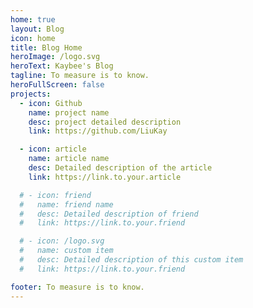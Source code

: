 ```yaml
---
home: true
layout: Blog
icon: home
title: Blog Home
heroImage: /logo.svg
heroText: Kaybee's Blog
tagline: To measure is to know.
heroFullScreen: false
projects:
  - icon: Github
    name: project name
    desc: project detailed description
    link: https://github.com/LiuKay

  - icon: article
    name: article name
    desc: Detailed description of the article
    link: https://link.to.your.article

  # - icon: friend
  #   name: friend name
  #   desc: Detailed description of friend
  #   link: https://link.to.your.friend

  # - icon: /logo.svg
  #   name: custom item
  #   desc: Detailed description of this custom item
  #   link: https://link.to.your.friend

footer: To measure is to know.
---
```


